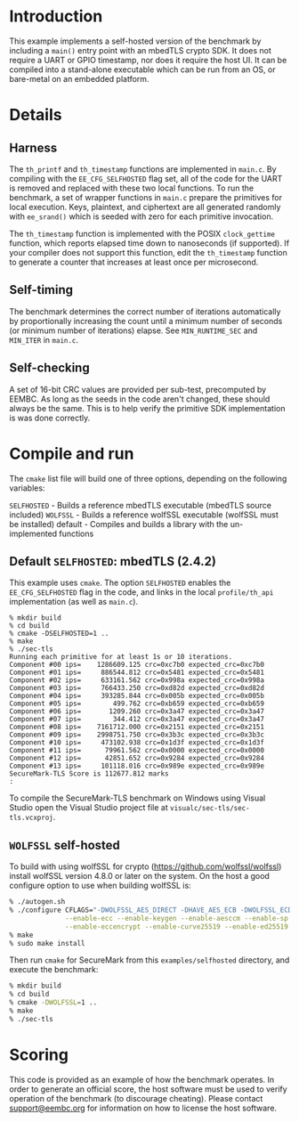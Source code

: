 # Introduction

This example implements a self-hosted version of the benchmark by including
a `main()` entry point with an mbedTLS crypto SDK. It does not require a UART
or GPIO timestamp, nor does it require the host UI. It can be compiled into 
a stand-alone executable which can be run from an OS, or bare-metal on an
embedded platform.

# Details

## Harness

The `th_printf` and `th_timestamp` functions are implemented in `main.c`. By
compiling with the `EE_CFG_SELFHOSTED` flag set, all of the code for the UART
is removed and replaced with these two local functions. To run the benchmark,
a set of wrapper functions in `main.c` prepare the primitives for local
execution. Keys, plaintext, and ciphertext are all generated randomly with
`ee_srand()` which is seeded with zero for each primitive invocation.

The `th_timestamp` function is implemented with the POSIX `clock_gettime`
function, which reports elapsed time down to nanoseconds (if supported). If
your compiler does not support this function, edit the `th_timestamp` function
to generate a counter that increases at least once per microsecond.

## Self-timing

The benchmark determines the correct number of iterations automatically by
proportionally increasing the count until a minimum number of seconds (or
minimum number of iterations) elapse. See `MIN_RUNTIME_SEC` and `MIN_ITER` in
`main.c`.

## Self-checking

A set of 16-bit CRC values are provided per sub-test, precomputed by EEMBC. As
long as the seeds in the code aren't changed, these should always be the same.
This is to help verify the primitive SDK implementation is was done correctly.

# Compile and run

The `cmake` list file will build one of three options, depending on the following
variables:

`SELFHOSTED` - Builds a reference mbedTLS executable (mbedTLS source included)
`WOLFSSL` - Builds a reference wolfSSL executable (wolfSSL must be installed)
default - Compiles and builds a library with the un-implemented functions

## Default `SELFHOSTED`: mbedTLS (2.4.2)

This example uses `cmake`. The option `SELFHOSTED` enables the `EE_CFG_SELFHOSTED`
flag in the code, and links in the local `profile/th_api` implementation (as
well as `main.c`).

```
% mkdir build
% cd build
% cmake -DSELFHOSTED=1 ..
% make
% ./sec-tls
Running each primitive for at least 1s or 10 iterations.
Component #00 ips=    1286609.125 crc=0xc7b0 expected_crc=0xc7b0
Component #01 ips=     886544.812 crc=0x5481 expected_crc=0x5481
Component #02 ips=     633161.562 crc=0x998a expected_crc=0x998a
Component #03 ips=     766433.250 crc=0xd82d expected_crc=0xd82d
Component #04 ips=     393285.844 crc=0x005b expected_crc=0x005b
Component #05 ips=        499.762 crc=0xb659 expected_crc=0xb659
Component #06 ips=       1209.260 crc=0x3a47 expected_crc=0x3a47
Component #07 ips=        344.412 crc=0x3a47 expected_crc=0x3a47
Component #08 ips=    7161712.000 crc=0x2151 expected_crc=0x2151
Component #09 ips=    2998751.750 crc=0x3b3c expected_crc=0x3b3c
Component #10 ips=     473102.938 crc=0x1d3f expected_crc=0x1d3f
Component #11 ips=      79961.562 crc=0x0000 expected_crc=0x0000
Component #12 ips=      42851.652 crc=0x9284 expected_crc=0x9284
Component #13 ips=     101118.016 crc=0x989e expected_crc=0x989e
SecureMark-TLS Score is 112677.812 marks
:
```

To compile the SecureMark-TLS benchmark on Windows using Visual Studio open 
the Visual Studio project file at `visualc/sec-tls/sec-tls.vcxproj`.

## `WOLFSSL` self-hosted

To build with using wolfSSL for crypto (https://github.com/wolfssl/wolfssl)
install wolfSSL version 4.8.0 or later on the system. On the host a good configure option to use when
building wolfSSL is:

```Bash
% ./autogen.sh
% ./configure CFLAGS="-DWOLFSSL_AES_DIRECT -DHAVE_AES_ECB -DWOLFSSL_ECDSA_DETERMINISTIC_K" \
              --enable-ecc --enable-keygen --enable-aesccm --enable-sp --enable-sp-asm \
              --enable-eccencrypt --enable-curve25519 --enable-ed25519
% make
% sudo make install
```

Then run `cmake` for SecureMark from this `examples/selfhosted` directory, and execute the benchmark:

```Bash
% mkdir build
% cd build
% cmake -DWOLFSSL=1 ..
% make
% ./sec-tls
```

# Scoring

This code is provided as an example of how the benchmark operates. In order to
generate an official score, the host software must be used to verify operation
of the benchmark (to discourage cheating). Please contact 
[support@eembc.org](mailto:support@eembc.org) for information on how to license the host
software.

